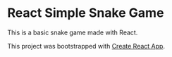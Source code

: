 # React Simple Snake Game

This is a basic snake game made with React.

This project was bootstrapped with [Create React App](https://github.com/facebook/create-react-app).
